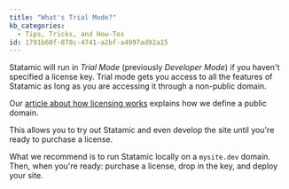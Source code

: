 ```yaml
---
title: "What's Trial Mode?"
kb_categories:
  - Tips, Tricks, and How-Tos
id: 1791b60f-878c-4741-a2bf-a4997ad92a15
---
```

Statamic will run in _Trial Mode_ (previously _Developer Mode_) if you haven't specified a license key. Trial mode gets you access to
all the features of Statamic as long as you are accessing it through a non-public domain.

Our [article about how licensing works][licensing] explains how we define a public domain.

This allows you to try out Statamic and even develop the site until you're ready to purchase a license.

What we recommend is to run Statamic locally on a `mysite.dev` domain. Then, when you're ready: purchase a license,
drop in the key, and deploy your site.

[licensing]: /licensing
